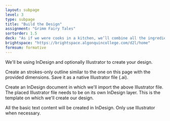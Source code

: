 ```yaml
---
layout: subpage
level: 3
type: subpage
title: "Build the Design"
assignment: "Grimm Fairy Tales"
sortorder: 1.5
deck: "As if we were cooks in a kitchen, we’ll combine all the ingredients above to create a delicious typographic dish."
brightspace: "https://brightspace.algonquincollege.com/d2l/home"
formsum: formative
---
```

We'll be using InDesign and optionally Illustrator to create your design.

Create an strokes-only outline similar to the one on this page with the provided dimensions. Save it as a native Illustrator file (.ai).

Create an InDesign document in which we'll import the above Illustrator file. The placed Illustrator file needs to be on its own InDesign layer. This is the template on which we'll create our design.

All the basic text content will be created in InDesign. Only use Illustrator when necessary.